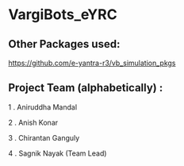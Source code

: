 # VargiBots_eYRC

## Other Packages used:

https://github.com/e-yantra-r3/vb_simulation_pkgs

## Project Team (alphabetically) :

1 . Aniruddha Mandal

2 . Anish Konar

3 . Chirantan Ganguly

4 . Sagnik Nayak (Team Lead)
